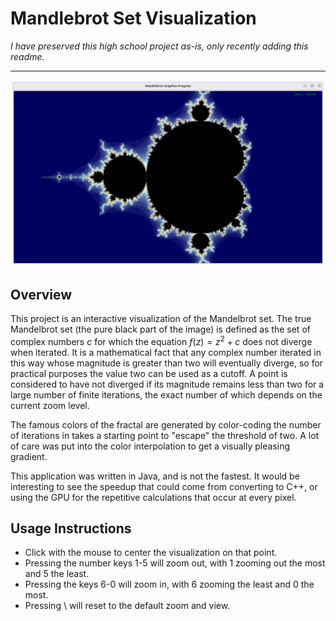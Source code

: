 # Mandlebrot Set Visualization

*I have preserved this high school project as-is, only recently adding this readme.*

---

![Mandelbrot Animation](../media/mandelbrot.gif)


## Overview

This project is an interactive visualization of the Mandelbrot set. The true Mandelbrot set (the pure black part of the image)
is defined as the set of complex numbers $c$ for which the equation $f(z) = z^2 + c$ does not diverge when iterated.
It is a mathematical fact that any complex number iterated in this way whose magnitude is greater than two will
eventually diverge, so for practical purposes the value two can be used as a cutoff.
A point is considered to have not diverged if its magnitude remains less than two for a large number of finite iterations,
the exact number of which depends on the current zoom level.

The famous colors of the fractal are generated by color-coding the number of iterations in takes a starting point
to "escape" the threshold of two. A lot of care was put into the color interpolation to get a visually pleasing gradient.

This application was written in Java, and is not the fastest. It would be interesting to see the speedup that could come
from converting to C++, or using the GPU for the repetitive calculations that occur at every pixel.


## Usage Instructions

* Click with the mouse to center the visualization on that point.
* Pressing the number keys 1-5 will zoom out, with 1 zooming out the most and 5 the least.
* Pressing the keys 6-0 will zoom in, with 6 zooming the least and 0 the most.
* Pressing \ will reset to the default zoom and view. 
